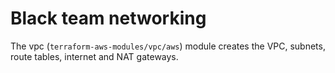# Black team networking

The vpc (`terraform-aws-modules/vpc/aws`) module creates the VPC, subnets, route tables, internet and NAT gateways.